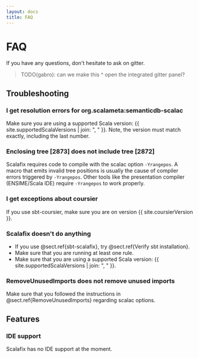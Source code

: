 ```yaml
---
layout: docs
title: FAQ
---
```


# FAQ
If you have any questions, don't hesitate to ask on gitter.

> TODO(gabro): can we make this ^ open the integrated gitter panel?

## Troubleshooting
### I get resolution errors for org.scalameta:semanticdb-scalac
Make sure you are using a supported Scala version: {{ site.supportedScalaVersions | join: ", " }}.
Note, the version must match exactly, including the last number.

### Enclosing tree [2873] does not include tree [2872]

Scalafix requires code to compile with the scalac option `-Yrangepos`.
A macro that emits invalid tree positions is usually the cause of compiler errors
triggered by `-Yrangepos`. Other tools like the presentation compiler (ENSIME/Scala IDE) require
`-Yrangepos` to work properly.

### I get exceptions about coursier
If you use sbt-coursier, make sure you are on version {{ site.coursierVersion }}.

### Scalafix doesn't do anything
- If you use @sect.ref{sbt-scalafix}, try @sect.ref{Verify sbt installation}.
- Make sure that you are running at least one rule.
- Make sure that you are using a supported Scala version: {{ site.supportedScalaVersions | join: ", " }}.

### RemoveUnusedImports does not remove unused imports
Make sure that you followed the instructions in @sect.ref{RemoveUnusedImports} regarding scalac options.

## Features
### IDE support
Scalafix has no IDE support at the moment.
